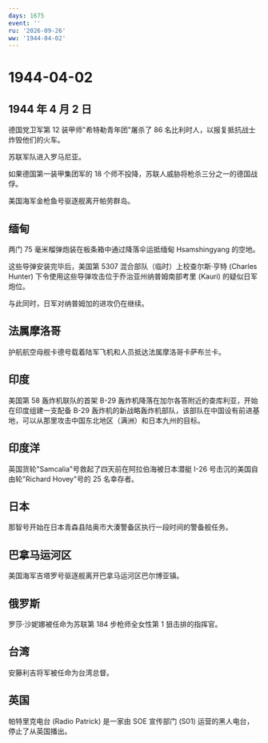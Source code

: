 ```yaml
---
days: 1675
event: ''
ru: '2026-09-26'
ww: '1944-04-02'
---
```


# 1944-04-02

## 1944 年 4 月 2 日

德国党卫军第 12 装甲师"希特勒青年团"屠杀了 86
名比利时人，以报复抵抗战士炸毁他们的火车。

苏联军队进入罗马尼亚。

如果德国第一装甲集团军的 18
个师不投降，苏联人威胁将枪杀三分之一的德国战俘。

美国海军金枪鱼号驱逐舰离开帕劳群岛。

## 缅甸

两门 75 毫米榴弹炮装在板条箱中通过降落伞运抵缅甸 Hsamshingyang 的空地。

这些导弹安装完毕后，美国第 5307 混合部队（临时）上校查尔斯·亨特 (Charles
Hunter) 下令使用这些导弹攻击位于乔治亚州纳普姆南部考里 (Kauri)
的疑似日军炮位。

与此同时，日军对纳普姆加的进攻仍在继续。

## 法属摩洛哥

护航航空母舰卡德号载着陆军飞机和人员抵达法属摩洛哥卡萨布兰卡。

## 印度

美国第 58 轰炸机联队的首架 B-29
轰炸机降落在加尔各答附近的查库利亚，开始在印度组建一支配备 B-29
轰炸机的新战略轰炸机部队，该部队在中国设有前进基地，可以从那里攻击中国东北地区（满洲）和日本九州的目标。

## 印度洋

英国货轮"Samcalia"号救起了四天前在阿拉伯海被日本潜艇 I-26
号击沉的美国自由轮"Richard Hovey"号的 25 名幸存者。

## 日本

那智号开始在日本青森县陆奥市大湊警备区执行一段时间的警备舰任务。

## 巴拿马运河区

美国海军吉塔罗号驱逐舰离开巴拿马运河区巴尔博亚镇。

## 俄罗斯

罗莎·沙妮娜被任命为苏联第 184 步枪师全女性第 1 狙击排的指挥官。

## 台湾

安藤利吉将军被任命为台湾总督。

## 英国

帕特里克电台 (Radio Patrick) 是一家由 SOE 宣传部门 (S01)
运营的黑人电台，停止了从英国播出。